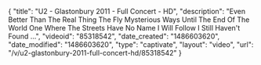 {
    "title": "U2 - Glastonbury 2011 - Full Concert - HD",
    "description": "Even Better Than The Real Thing The Fly Mysterious Ways Until The End Of The World One Where The Streets Have No Name I Will Follow I Still Haven't Found ...",
    "videoid": "85318542",
    "date_created": "1486603620",
    "date_modified": "1486603620",
    "type": "captivate",
    "layout": "video",
    "url": "\/v\/u2-glastonbury-2011-full-concert-hd\/85318542"
}